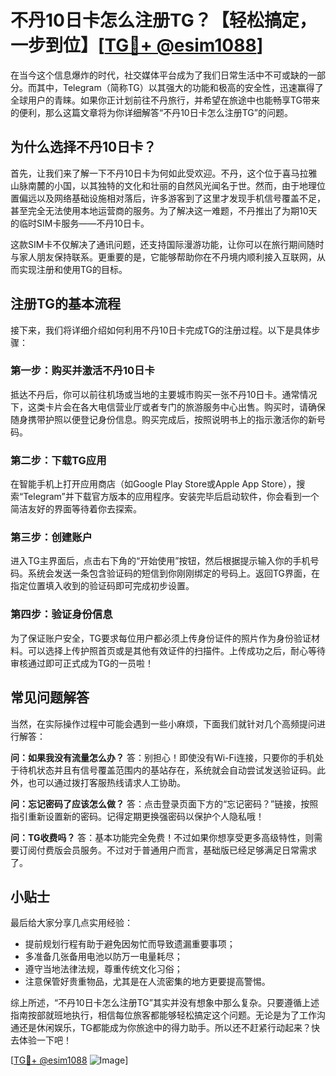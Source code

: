 # 不丹10日卡怎么注册TG？【轻松搞定，一步到位】[[TG💪+ @esim1088](https://t.me/s/esim1088)]

在当今这个信息爆炸的时代，社交媒体平台成为了我们日常生活中不可或缺的一部分。而其中，Telegram（简称TG）以其强大的功能和极高的安全性，迅速赢得了全球用户的青睐。如果你正计划前往不丹旅行，并希望在旅途中也能畅享TG带来的便利，那么这篇文章将为你详细解答“不丹10日卡怎么注册TG”的问题。

## 为什么选择不丹10日卡？

首先，让我们来了解一下不丹10日卡为何如此受欢迎。不丹，这个位于喜马拉雅山脉南麓的小国，以其独特的文化和壮丽的自然风光闻名于世。然而，由于地理位置偏远以及网络基础设施相对落后，许多游客到了这里才发现手机信号覆盖不足，甚至完全无法使用本地运营商的服务。为了解决这一难题，不丹推出了为期10天的临时SIM卡服务——不丹10日卡。

这款SIM卡不仅解决了通讯问题，还支持国际漫游功能，让你可以在旅行期间随时与家人朋友保持联系。更重要的是，它能够帮助你在不丹境内顺利接入互联网，从而实现注册和使用TG的目标。

## 注册TG的基本流程

接下来，我们将详细介绍如何利用不丹10日卡完成TG的注册过程。以下是具体步骤：

### 第一步：购买并激活不丹10日卡

抵达不丹后，你可以前往机场或当地的主要城市购买一张不丹10日卡。通常情况下，这类卡片会在各大电信营业厅或者专门的旅游服务中心出售。购买时，请确保随身携带护照以便登记身份信息。购买完成后，按照说明书上的指示激活你的新号码。

### 第二步：下载TG应用

在智能手机上打开应用商店（如Google Play Store或Apple App Store），搜索“Telegram”并下载官方版本的应用程序。安装完毕后启动软件，你会看到一个简洁友好的界面等待着你去探索。

### 第三步：创建账户

进入TG主界面后，点击右下角的“开始使用”按钮，然后根据提示输入你的手机号码。系统会发送一条包含验证码的短信到你刚刚绑定的号码上。返回TG界面，在指定位置填入收到的验证码即可完成初步设置。

### 第四步：验证身份信息

为了保证账户安全，TG要求每位用户都必须上传身份证件的照片作为身份验证材料。可以选择上传护照首页或是其他有效证件的扫描件。上传成功之后，耐心等待审核通过即可正式成为TG的一员啦！

## 常见问题解答

当然，在实际操作过程中可能会遇到一些小麻烦，下面我们就针对几个高频提问进行解答：

**问：如果我没有流量怎么办？**
答：别担心！即使没有Wi-Fi连接，只要你的手机处于待机状态并且有信号覆盖范围内的基站存在，系统就会自动尝试发送验证码。此外，也可以通过拨打客服热线请求人工协助。

**问：忘记密码了应该怎么做？**
答：点击登录页面下方的“忘记密码？”链接，按照指引重新设置新的密码。记得定期更换强密码以保护个人隐私哦！

**问：TG收费吗？**
答：基本功能完全免费！不过如果你想享受更多高级特性，则需要订阅付费版会员服务。不过对于普通用户而言，基础版已经足够满足日常需求了。

## 小贴士

最后给大家分享几点实用经验：
- 提前规划行程有助于避免因匆忙而导致遗漏重要事项；
- 多准备几张备用电池以防万一电量耗尽；
- 遵守当地法律法规，尊重传统文化习俗；
- 注意保管好贵重物品，尤其是在人流密集的地方更要提高警惕。

综上所述，“不丹10日卡怎么注册TG”其实并没有想象中那么复杂。只要遵循上述指南按部就班地执行，相信每位旅客都能够轻松搞定这个问题。无论是为了工作沟通还是休闲娱乐，TG都能成为你旅途中的得力助手。所以还不赶紧行动起来？快去体验一下吧！

[[TG💪+ @esim1088](https://t.me/s/esim1088) ![Image](https://i.postimg.cc/4NQfJmqS/Snipaste-2025-05-13-00-14-12.png)]